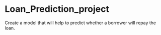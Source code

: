 # Loan_Prediction_project
Create a model that will help to predict whether a borrower will repay the loan.
